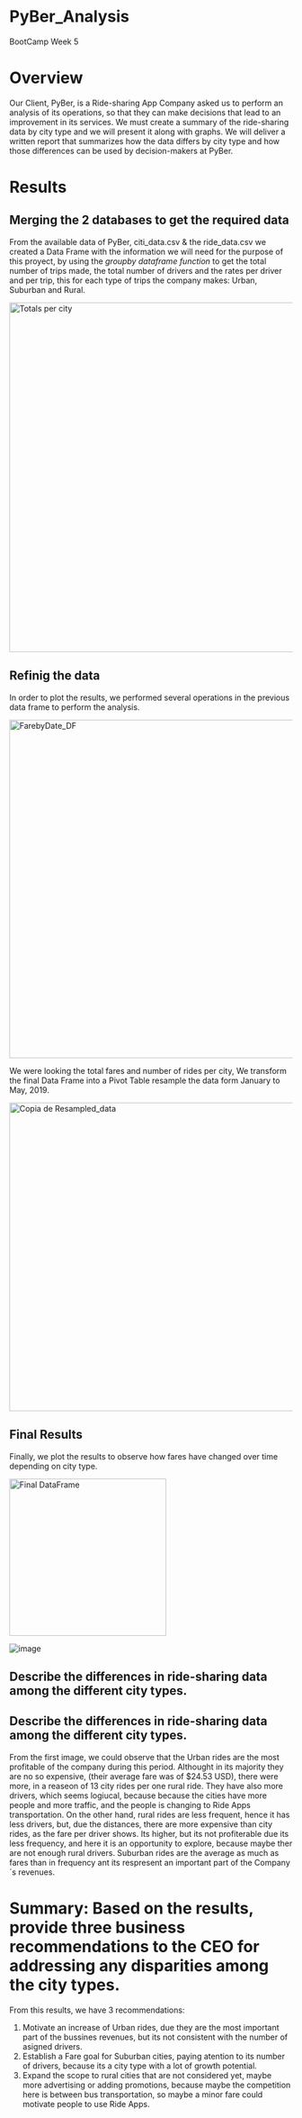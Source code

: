 # PyBer_Analysis

BootCamp Week 5

# Overview
Our Client, PyBer, is a Ride-sharing App Company asked us to perform an analysis of its operations, so that they can make decisions that lead to an improvement in its services. We must create a summary of the ride-sharing data by city type and we will present it along with graphs. We will deliver a  written report that summarizes how the data differs by city type and how those differences can be used by decision-makers at PyBer.

# Results
## Merging the 2 databases to get the required data
From the available data of PyBer,  citi_data.csv & the ride_data.csv we created a Data Frame with the information we will need for the purpose of this proyect, by using the *groupby dataframe function* to get the total number of trips made, the total number of drivers and the rates per driver and per trip, this  for each type of trips the company makes: Urban, Suburban and Rural. 


<img width="621" alt="Totals per city" src="https://user-images.githubusercontent.com/102195803/167002464-f8ed080e-51e6-4b9b-9f68-d7cbce0fe203.png">

## Refinig the data
In order to plot the results, we performed several operations in the previous data frame to perform the analysis. 

<img width="601" alt="FarebyDate_DF" src="https://user-images.githubusercontent.com/102195803/167001624-6486686a-b8c7-4c8b-9813-0dc7ccc30c89.png">

We were looking the total fares and number of rides per city, We transform the final Data Frame into a Pivot Table resample the data form January to May, 2019.

<img width="548" alt="Copia de Resampled_data" src="https://user-images.githubusercontent.com/102195803/166987720-4b41825e-4bc8-416b-8127-7d3fdfe6e5b9.png">

## Final Results
Finally, we plot the results to observe how fares have changed over time depending on city type.

<img width="279" alt="Final DataFrame" src="https://user-images.githubusercontent.com/102195803/166987893-1da23ff9-97ee-4eca-938a-967be9ab3b10.png">


![image](https://user-images.githubusercontent.com/102195803/167016456-3372fcdc-3389-4b79-93d4-c4299ab9ab0b.png)

## Describe the differences in ride-sharing data among the different city types.
## Describe the differences in ride-sharing data among the different city types.

From the first image, we could observe that the Urban rides are the most profitable of the company during this period. Althought in its majority they are no so expensive, (their average fare was of $24.53 USD), there were more, in a reaseon of 13 city rides per one rural ride.
They have also more drivers, which seems logiucal,  because because the cities have more people and more traffic, and the people is changing to Ride Apps transportation.  On the other hand, rural rides are less frequent, hence it has less  drivers, but, due the distances, there are more expensive than city rides, as the fare per driver shows. Its higher, but its not profiterable due its less frequency,  and here it is an opportunity to explore, because maybe ther are not enough rural drivers. Suburban rides are the average as much as fares than in frequency ant its respresent an important part of the Company´s revenues.  


# Summary: Based on the results, provide three business recommendations to the CEO for addressing any disparities among the city types.
From this results, we have 3 recommendations:
  1) Motivate an increase of Urban rides, due they are the most important part of the bussines revenues, but its not consistent with the number of asigned drivers. 
  2) Establish a Fare goal for Suburban cities, paying atention to its number of drivers, because  its a city type with a lot of growth         potential. 
  3) Expand the scope to rural cities that are not considered yet, maybe more advertising or adding promotions, because maybe the competition here is between bus transportation, so maybe a minor fare could motivate people to use Ride Apps.   


